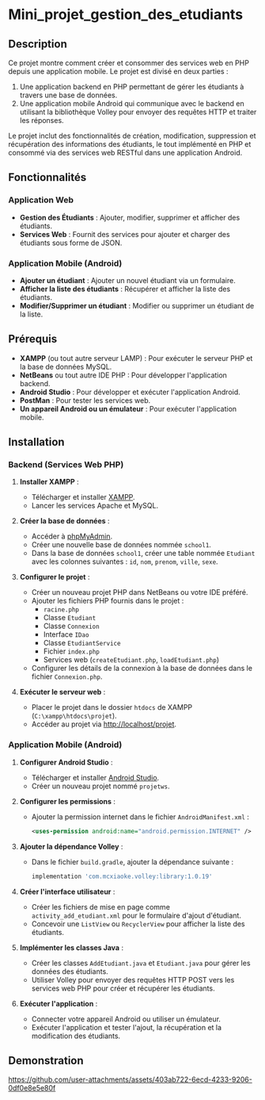 # Mini_projet_gestion_des_etudiants

## Description

Ce projet montre comment créer et consommer des services web en PHP depuis une application mobile. Le projet est divisé en deux parties :
1. Une application backend en PHP permettant de gérer les étudiants à travers une base de données.
2. Une application mobile Android qui communique avec le backend en utilisant la bibliothèque Volley pour envoyer des requêtes HTTP et traiter les réponses.

Le projet inclut des fonctionnalités de création, modification, suppression et récupération des informations des étudiants, le tout implémenté en PHP et consommé via des services web RESTful dans une application Android.

## Fonctionnalités

### Application Web
- **Gestion des Étudiants** : Ajouter, modifier, supprimer et afficher des étudiants.
- **Services Web** : Fournit des services pour ajouter et charger des étudiants sous forme de JSON.

### Application Mobile (Android)
- **Ajouter un étudiant** : Ajouter un nouvel étudiant via un formulaire.
- **Afficher la liste des étudiants** : Récupérer et afficher la liste des étudiants.
- **Modifier/Supprimer un étudiant** : Modifier ou supprimer un étudiant de la liste.

## Prérequis

- **XAMPP** (ou tout autre serveur LAMP) : Pour exécuter le serveur PHP et la base de données MySQL.
- **NetBeans** ou tout autre IDE PHP : Pour développer l'application backend.
- **Android Studio** : Pour développer et exécuter l'application Android.
- **PostMan** : Pour tester les services web.
- **Un appareil Android ou un émulateur** : Pour exécuter l'application mobile.

## Installation

### Backend (Services Web PHP)

1. **Installer XAMPP** :
   - Télécharger et installer [XAMPP](https://www.apachefriends.org/fr/index.html).
   - Lancer les services Apache et MySQL.

2. **Créer la base de données** :
   - Accéder à [phpMyAdmin](http://localhost/phpmyadmin).
   - Créer une nouvelle base de données nommée `school1`.
   - Dans la base de données `school1`, créer une table nommée `Etudiant` avec les colonnes suivantes : `id`, `nom`, `prenom`, `ville`, `sexe`.

3. **Configurer le projet** :
   - Créer un nouveau projet PHP dans NetBeans ou votre IDE préféré.
   - Ajouter les fichiers PHP fournis dans le projet :
     - `racine.php`
     - Classe `Etudiant`
     - Classe `Connexion`
     - Interface `IDao`
     - Classe `EtudiantService`
     - Fichier `index.php`
     - Services web (`createEtudiant.php`, `loadEtudiant.php`)
   - Configurer les détails de la connexion à la base de données dans le fichier `Connexion.php`.

4. **Exécuter le serveur web** :
   - Placer le projet dans le dossier `htdocs` de XAMPP (`C:\xampp\htdocs\projet`).
   - Accéder au projet via [http://localhost/projet](http://localhost/projet).

### Application Mobile (Android)

1. **Configurer Android Studio** :
   - Télécharger et installer [Android Studio](https://developer.android.com/studio?hl=fr).
   - Créer un nouveau projet nommé `projetws`.

2. **Configurer les permissions** :
   - Ajouter la permission internet dans le fichier `AndroidManifest.xml` :
     ```xml
     <uses-permission android:name="android.permission.INTERNET" />
     ```

3. **Ajouter la dépendance Volley** :
   - Dans le fichier `build.gradle`, ajouter la dépendance suivante :
     ```gradle
     implementation 'com.mcxiaoke.volley:library:1.0.19'
     ```

4. **Créer l'interface utilisateur** :
   - Créer les fichiers de mise en page comme `activity_add_etudiant.xml` pour le formulaire d'ajout d'étudiant.
   - Concevoir une `ListView` ou `RecyclerView` pour afficher la liste des étudiants.

5. **Implémenter les classes Java** :
   - Créer les classes `AddEtudiant.java` et `Etudiant.java` pour gérer les données des étudiants.
   - Utiliser Volley pour envoyer des requêtes HTTP POST vers les services web PHP pour créer et récupérer les étudiants.

6. **Exécuter l'application** :
   - Connecter votre appareil Android ou utiliser un émulateur.
   - Exécuter l'application et tester l'ajout, la récupération et la modification des étudiants.

## Demonstration
https://github.com/user-attachments/assets/403ab722-6ecd-4233-9206-0df0e8e5e80f

